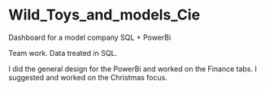 # Wild_Toys_and_models_Cie
Dashboard for a model company SQL + PowerBi

Team work. 
Data treated in SQL.

I did the general design for the PowerBi and worked on the Finance tabs.
I suggested and worked on the Christmas focus.
